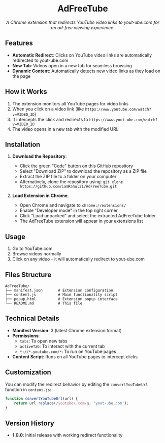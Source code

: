 <div align="center">

# AdFreeTube

<em>A Chrome extension that redirects YouTube video links to yout-ube.com for an ad-free viewing experience.</em>

</div>

## Features

- **Automatic Redirect**: Clicks on YouTube video links are automatically redirected to yout-ube.com
- **New Tab**: Videos open in a new tab for seamless browsing
- **Dynamic Content**: Automatically detects new video links as they load on the page

## How it Works

1. The extension monitors all YouTube pages for video links
2. When you click on a video link (like `https://www.youtube.com/watch?v=VIDEO_ID`)
3. It intercepts the click and redirects to `https://www.yout-ube.com/watch?v=VIDEO_ID`
4. The video opens in a new tab with the modified URL

## Installation

1. **Download the Repository**:
   - Click the green "Code" button on this GitHub repository
   - Select "Download ZIP" to download the repository as a ZIP file
   - Extract the ZIP file to a folder on your computer
   - Alternatively, clone the repository using: `git clone https://github.com/iamRahul21/AdFreeTube.git`

2. **Load Extension in Chrome**:
   - Open Chrome and navigate to `chrome://extensions/`
   - Enable "Developer mode" in the top right corner
   - Click "Load unpacked" and select the extracted AdFreeTube folder
   - The AdFreeTube extension will appear in your extensions list

## Usage

1. Go to YouTube.com
2. Browse videos normally
3. Click on any video - it will automatically redirect to yout-ube.com

## Files Structure

```
AdFreeTube/
├── manifest.json       # Extension configuration
├── content.js          # Main functionality script
├── popup.html          # Extension popup interface
└── README.md           # This file
```

## Technical Details

- **Manifest Version**: 3 (latest Chrome extension format)
- **Permissions**: 
  - `tabs`: To open new tabs
  - `activeTab`: To interact with the current tab
  - `*://*.youtube.com/*`: To run on YouTube pages
- **Content Script**: Runs on all YouTube pages to intercept clicks

## Customization

You can modify the redirect behavior by editing the `convertYouTubeUrl` function in `content.js`:

```javascript
function convertYouTubeUrl(url) {
    return url.replace(/youtube\.com/g, 'yout-ube.com');
}
```

## Version History

- **1.0.0**: Initial release with working redirect functionality